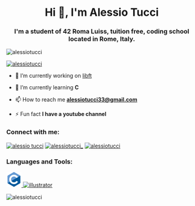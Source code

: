 <h1 align="center">Hi 👋, I'm Alessio Tucci</h1>
<h3 align="center">I'm a student of 42 Roma Luiss, tuition free, coding school located in Rome, Italy.</h3>

<p align="left"> <img src="https://komarev.com/ghpvc/?username=alessiotucci&label=Profile%20views&color=0e75b6&style=flat" alt="alessiotucci" /> </p>

<p align="left"> <a href="https://github.com/ryo-ma/github-profile-trophy"><img src="https://github-profile-trophy.vercel.app/?username=alessiotucci" alt="alessiotucci" /></a> </p>

- 🔭 I’m currently working on [libft](https://github.com/alessiotucci/cursus-42-)

- 🌱 I’m currently learning **C**

- 📫 How to reach me **alessiotucci33@gmail.com**

- ⚡ Fun fact **I have a youtube channel**

<h3 align="left">Connect with me:</h3>
<p align="left">
<a href="https://linkedin.com/in/alessio tucci" target="blank"><img align="center" src="https://raw.githubusercontent.com/rahuldkjain/github-profile-readme-generator/master/src/images/icons/Social/linked-in-alt.svg" alt="alessio tucci" height="30" width="40" /></a>
<a href="https://instagram.com/alessiotucci_" target="blank"><img align="center" src="https://raw.githubusercontent.com/rahuldkjain/github-profile-readme-generator/master/src/images/icons/Social/instagram.svg" alt="alessiotucci_" height="30" width="40" /></a>
<a href="https://www.youtube.com/c/alessiotucci" target="blank"><img align="center" src="https://raw.githubusercontent.com/rahuldkjain/github-profile-readme-generator/master/src/images/icons/Social/youtube.svg" alt="alessiotucci" height="30" width="40" /></a>
</p>

<h3 align="left">Languages and Tools:</h3>
<p align="left"> <a href="https://www.cprogramming.com/" target="_blank" rel="noreferrer"> <img src="https://raw.githubusercontent.com/devicons/devicon/master/icons/c/c-original.svg" alt="c" width="40" height="40"/> </a> <a href="https://www.adobe.com/in/products/illustrator.html" target="_blank" rel="noreferrer"> <img src="https://www.vectorlogo.zone/logos/adobe_illustrator/adobe_illustrator-icon.svg" alt="illustrator" width="40" height="40"/> </a> </p>

<p><img align="center" src="https://github-readme-streak-stats.herokuapp.com/?user=alessiotucci&" alt="alessiotucci" /></p>

